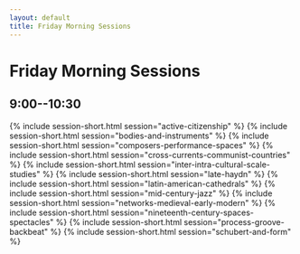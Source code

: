 ```yaml
---
layout: default
title: Friday Morning Sessions
---
```


# Friday Morning Sessions

## 9:00--10:30

{% include session-short.html session="active-citizenship" %}
{% include session-short.html session="bodies-and-instruments" %}
{% include session-short.html session="composers-performance-spaces" %}
{% include session-short.html session="cross-currents-communist-countries" %}
{% include session-short.html session="inter-intra-cultural-scale-studies" %}
{% include session-short.html session="late-haydn" %}
{% include session-short.html session="latin-american-cathedrals" %}
{% include session-short.html session="mid-century-jazz" %}
{% include session-short.html session="networks-medieval-early-modern" %}
{% include session-short.html session="nineteenth-century-spaces-spectacles" %}
{% include session-short.html session="process-groove-backbeat" %}
{% include session-short.html session="schubert-and-form" %}

